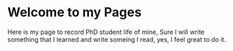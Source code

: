 # Welcome to my Pages
Here is my page to record PhD student life of mine, 
Sure I will write something that I learned and write someing I read, yes, I feel great to do it.

